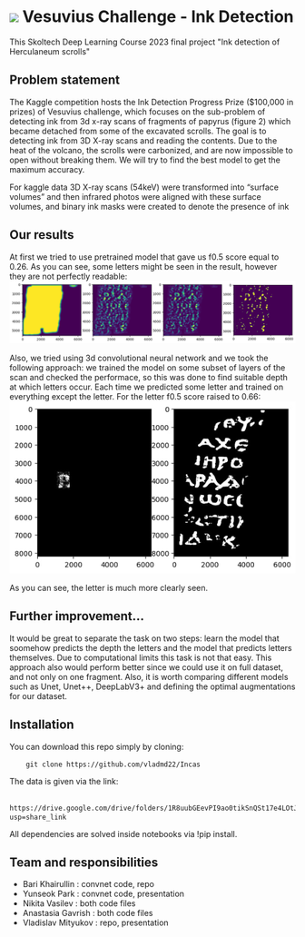 #  ![](https://img.shields.io/badge/Kaggle-035a7d?style=for-the-badge&logo=kaggle&logoColor=white) Vesuvius Challenge - Ink Detection 

This Skoltech Deep Learning Course 2023 final project "Ink detection of Herculaneum scrolls"


## Problem statement

The Kaggle competition hosts the Ink Detection Progress Prize ($100,000 in prizes) of Vesuvius challenge, which focuses on the sub-problem of detecting ink from 3d x-ray scans of fragments of papyrus (figure 2) which became detached from some of the excavated scrolls.
The goal is to detecting ink from 3D X-ray scans and reading the contents.
Due to the heat of the volcano, the scrolls were carbonized, and are now impossible to open without breaking them.
We will try to find the best model to get the maximum accuracy.

For kaggle data 3D X-ray scans (54keV) were transformed into “surface volumes” and then infrared photos were aligned with these surface volumes, and binary ink masks were created to denote the presence of ink

## Our results
At first we tried to use pretrained model that gave us f0.5 score equal to 0.26. As you can see, some letters might be seen in the result, however they are not perfectly readable:
![pretrained_model_result](pretrained_res.png)

Also, we tried using 3d convolutional neural network and we took the following approach: we trained the model on some subset of layers of the scan and checked the performace, so this was done to find suitable depth at which letters occur. Each time we predicted some letter and trained on everything except the letter. For the letter f0.5 score raised to 0.66:
![sub](sublayers_res.jpg)

As you can see, the letter is much more clearly seen. 
## Further improvement...

It would be great to separate the task on two steps: learn the model that soomehow predicts the depth the letters and the model that predicts letters themselves. Due to computational limits this task is not that easy. This approach also would perform better since we could use it on full dataset, and not only on one fragment.
Also, it is worth comparing different models such as Unet, Unet++, DeepLabV3+ and defining the optimal augmentations for our dataset.

## Installation

You can download this repo simply by cloning:

        git clone https://github.com/vladmd22/Incas

The data is given via the link:

        https://drive.google.com/drive/folders/1R8uubGEevPI9ao0tikSnQSt17e4LOtJv?usp=share_link
       
All dependencies are solved inside notebooks via !pip install.

## Team and responsibilities

+ Bari Khairullin : convnet code, repo
+ Yunseok Park : convnet code, presentation
+ Nikita Vasilev : both code files
+ Anastasia Gavrish : both code files
+ Vladislav Mityukov : repo, presentation
